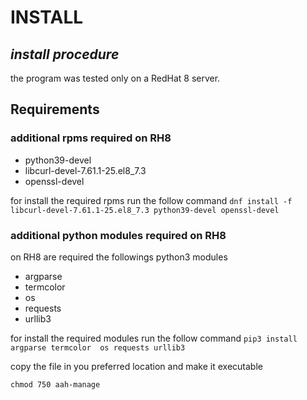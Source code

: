 # INSTALL
## _install procedure_

the program was tested only on a RedHat 8 server.

## Requirements
###  additional rpms required on RH8
  
- python39-devel
- libcurl-devel-7.61.1-25.el8_7.3 
- openssl-devel

for install the required rpms run the follow command
``dnf install -f libcurl-devel-7.61.1-25.el8_7.3 python39-devel openssl-devel``

### additional python modules required on RH8
on RH8 are required the followings python3 modules

- argparse
- termcolor 
- os
- requests
- urllib3

for install the required modules run the follow command
``pip3 install  argparse termcolor  os requests urllib3``


copy the file in you preferred location and make it executable

``chmod 750 aah-manage``

